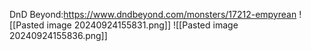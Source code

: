 DnD Beyond:https://www.dndbeyond.com/monsters/17212-empyrean
![[Pasted image 20240924155831.png]]
![[Pasted image 20240924155836.png]]